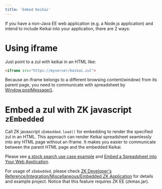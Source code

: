 ```yaml
---
title: 'Embed Keikai'
---
```


If you have a non-Java EE web application (e.g. a Node.js application) and intend to include Keikai into your application, there are 2 ways:

# Using iframe
Just point to a zul with keikai in an HTML like:

```html
<iframe src="https://myserver/keikai.zul">
```

Because an iframe belongs to a different browsing content(window) from its parent page, you need to communicate with spreadsheet by [Window.postMessage()](https://developer.mozilla.org/en-US/docs/Web/API/Window/postMessage).


# Embed a zul with ZK javascript `zEmbedded`
Call ZK javascript `zEmbedded.load()` for embedding to render the specified zul in an HTML. This approach can render Keikai spreadsheet seamlessly into any HTML page without an iframe. It makes you easier to communicate between the parent HTML page and the embedded Keikai. 

Please see [a stock search use case example](https://github.com/keikai/dev-ref/blob/master/src/main/webapp/useCase/stock-search.html) and [Embed a Spreadsheet into Your Web Application](https://keikai.io/blog/p/embed-a-spreadsheet-into-your-web-app.html).

For usage of `zEmbedded`, please check [ZK Developer's Reference/Integration/Miscellaneous/Embedded ZK Application](https://www.zkoss.org/wiki/ZK_Developer%27s_Reference/Integration/Miscellaneous/Embedded_ZK_Application) for details and example project. Notice that this feature requires ZK EE (zkmax.jar).

